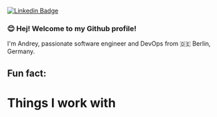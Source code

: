 [![Linkedin Badge](https://img.shields.io/badge/-andreyorsoev-blue?style=flat&logo=Linkedin&logoColor=white&link=https://www.linkedin.com/in/andreyorsoev/)](https://www.linkedin.com/in/andreyorsoev/)

### 😊 Hej! Welcome to my Github profile!

I'm Andrey, passionate software engineer and DevOps from 🇩🇪 Berlin, Germany.

Fun fact:
- 

# Things I work with

